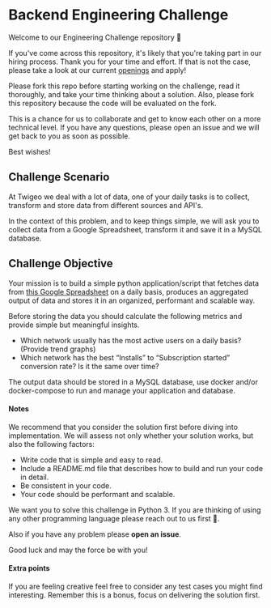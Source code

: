 # Backend Engineering Challenge


Welcome to our Engineering Challenge repository 👋

If you've come across this repository, it's likely that you're taking part in our hiring process. Thank you for your time and effort. If that is not the case, please take a look at our current [openings](https://twigeo.com/career/) and apply! 

Please fork this repo before starting working on the challenge, read it thoroughly, and take your time thinking about a solution. Also, please fork this repository because the code will be evaluated on the fork.

This is a chance for us to collaborate and get to know each other on a more technical level. If you have any questions, please open an issue and we will get back to you as soon as possible.

Best wishes! 

## Challenge Scenario

At Twigeo we deal with a lot of data, one of your daily tasks is to collect, transform and store data from different sources and API's. 

In the context of this problem, and to keep things simple, we will ask you to collect data from a Google Spreadsheet, transform it and save it in a MySQL database.


## Challenge Objective

Your mission is to build a simple python application/script that fetches data from [this Google Spreadsheet](https://docs.google.com/spreadsheets/d/1nRteMJI2lE05AFs4fSTxEvCXnbRLo1dmNjC1xC0IuZU/edit?usp=sharing) on a daily basis, produces an aggregated output of data and stores it in an organized, performant and scalable way. 

Before storing the data  you should calculate the following metrics and provide simple but meaningful insights.

- Which network usually has the most active users on a daily basis? (Provide trend graphs)
- Which network has the best “Installs” to “Subscription started” conversion rate? Is it the same over time?
	
The output data should be stored in a MySQL database, use docker and/or docker-compose to run and manage your application and database.


#### Notes

We recommend that you consider the solution first before diving into implementation. We will assess not only whether your solution works, but also the following factors: 

+ Write code that is simple and easy to read.
+ Include a README.md file that describes how to build and run your code in detail.
+ Be consistent in your code.
+ Your code should be performant and scalable.

We want you to solve this challenge in Python 3. If you are thinking of using any other programming language please reach out to us first 🙏.

Also if you have any problem please **open an issue**. 

Good luck and may the force be with you!

#### Extra points

If you are feeling creative feel free to consider any test cases you might find interesting. Remember this is a bonus, focus on delivering the solution first.
